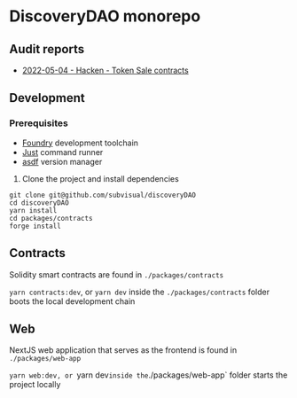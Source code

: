 # DiscoveryDAO monorepo

## Audit reports

- [2022-05-04 - Hacken - Token Sale contracts](./audits/2022-05-04_hacken_token-sale.pdf)

## Development

### Prerequisites

- [Foundry](https://getfoundry.sh/) development toolchain
- [Just](https://github.com/casey/just) command runner
- [asdf](https://github.com/asdf-vm/asdf) version manager

1. Clone the project and install dependencies

```
git clone git@github.com/subvisual/discoveryDAO
cd discoveryDAO
yarn install
cd packages/contracts
forge install
```

## Contracts

Solidity smart contracts are found in `./packages/contracts`

`yarn contracts:dev`, or `yarn dev` inside the `./packages/contracts` folder boots the local development chain

## Web

NextJS web application that serves as the frontend is found in `./packages/web-app`

`yarn web:dev, or `yarn dev` inside the `./packages/web-app` folder starts the project locally
